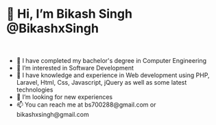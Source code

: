 <h1> 👋 Hi, I’m Bikash Singh @BikashxSingh </h1>
<br>
<ul>
<li> 🌱 I have completed my bachelor's degree in Computer Engineering </li>
<li> 👀 I’m interested in Software Development </li>
<li> 🌱 I have knowledge and experience in Web development using PHP, Laravel, Html, Css, Javascript, jQuery as well as some latest technologies </li>
<li> 💞️ I’m looking for new experiences </li>
<li> 📫 You can reach me at bs700288@gmail.com or bikashxsingh@gmail.com </li>
</ul>



<!---
BikashxSingh/BikashxSingh is a ✨ special ✨ repository because its `README.md` (this file) appears on your GitHub profile.
You can click the Preview link to take a look at your changes.
--->
